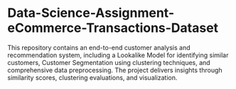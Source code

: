 # Data-Science-Assignment-eCommerce-Transactions-Dataset
This repository contains an end-to-end customer analysis and recommendation system, including a Lookalike Model for identifying similar customers, Customer Segmentation using clustering techniques, and comprehensive data preprocessing. The project delivers insights through similarity scores, clustering evaluations, and visualization.
